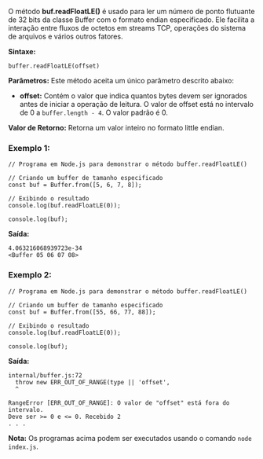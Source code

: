 O método **buf.readFloatLE()** é usado para ler um número de ponto flutuante de 32 bits da classe Buffer com o formato endian especificado. Ele facilita a interação entre fluxos de octetos em streams TCP, operações do sistema de arquivos e vários outros fatores.

**Sintaxe:**

```
buffer.readFloatLE(offset)
```

**Parâmetros:** Este método aceita um único parâmetro descrito abaixo:

- **offset:** Contém o valor que indica quantos bytes devem ser ignorados antes de iniciar a operação de leitura. O valor de offset está no intervalo de 0 a `buffer.length - 4`. O valor padrão é 0.

**Valor de Retorno:** Retorna um valor inteiro no formato little endian.

### Exemplo 1:

```
// Programa em Node.js para demonstrar o método buffer.readFloatLE()

// Criando um buffer de tamanho especificado
const buf = Buffer.from([5, 6, 7, 8]);

// Exibindo o resultado
console.log(buf.readFloatLE(0));

console.log(buf);
```

**Saída:**

```
4.063216068939723e-34
<Buffer 05 06 07 08>
```

### Exemplo 2:

```
// Programa em Node.js para demonstrar o método buffer.readFloatLE()

// Criando um buffer de tamanho especificado
const buf = Buffer.from([55, 66, 77, 88]);

// Exibindo o resultado
console.log(buf.readFloatLE(0));

console.log(buf);
```

**Saída:**

```
internal/buffer.js:72
  throw new ERR_OUT_OF_RANGE(type || 'offset',
  ^

RangeError [ERR_OUT_OF_RANGE]: O valor de "offset" está fora do intervalo.
Deve ser >= 0 e <= 0. Recebido 2
. . .
```

**Nota:** Os programas acima podem ser executados usando o comando `node index.js`.








